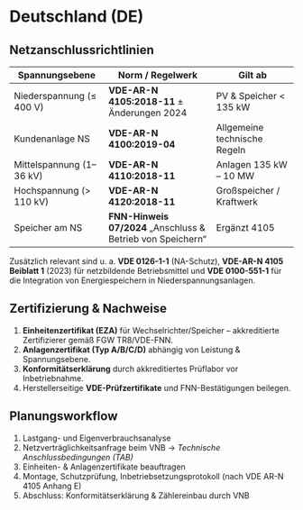 # Deutschland (DE)

## Netzanschlussrichtlinien

| Spannungsebene | Norm / Regelwerk | Gilt ab |
| --- | --- | --- |
| Niederspannung (≤ 400 V) | **VDE-AR-N 4105:2018-11** ± Änderungen 2024 | PV & Speicher < 135 kW |
| Kundenanlage NS | **VDE-AR-N 4100:2019-04** | Allgemeine technische Regeln |
| Mittelspannung (1–36 kV) | **VDE-AR-N 4110:2018-11** | Anlagen 135 kW – 10 MW |
| Hochspannung (> 110 kV) | **VDE-AR-N 4120:2018-11** | Großspeicher / Kraftwerk |
| Speicher am NS | **FNN-Hinweis 07/2024** „Anschluss & Betrieb von Speichern“ | Ergänzt 4105 |

Zusätzlich relevant sind u. a. **VDE 0126-1-1** (NA-Schutz), **VDE-AR-N 4105 Beiblatt 1** (2023) für netzbildende Betriebsmittel und **VDE 0100-551-1** für die Integration von Energiespeichern in Niederspannungsanlagen.

## Zertifizierung & Nachweise

1. **Einheitenzertifikat (EZA)** für Wechselrichter/Speicher – akkreditierte Zertifizierer gemäß FGW TR8/VDE-FNN.
2. **Anlagenzertifikat (Typ A/B/C/D)** abhängig von Leistung & Spannungsebene.
3. **Konformitätserklärung** durch akkreditiertes Prüflabor vor Inbetriebnahme.
4. Herstellerseitige **VDE-Prüfzertifikate** und FNN-Bestätigungen beilegen.

## Planungs­workflow

1. Lastgang- und Eigenverbrauchsanalyse
2. Netzverträglichkeitsanfrage beim VNB → *Technische Anschlussbedingungen (TAB)*
3. Einheiten- & Anlagenzertifikate beauftragen
4. Montage, Schutzprüfung, Inbetriebsetzungsprotokoll (nach VDE AR-N 4105 Anhang E)
5. Abschluss: Konformitätserklärung & Zählereinbau durch VNB
